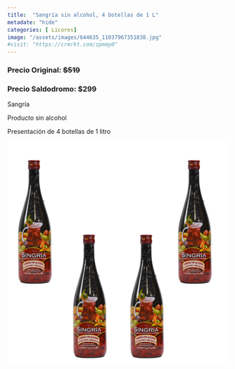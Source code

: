 ```yaml
---
title:  "Sangría sin alcohol, 4 botellas de 1 L"
metadate: "hide"
categories: [ Licores]
image: "/assets/images/644635_11037967351838.jpg"
#visit: "https://crmrkt.com/zpmep0"
---
```


### Precio Original:  ~~$519~~
### Precio Saldodromo:  $299

Sangría

Producto sin alcohol

Presentación de 4 botellas de 1 litro

![img-2](../assets/images/644635_11037968138270.jpg)

